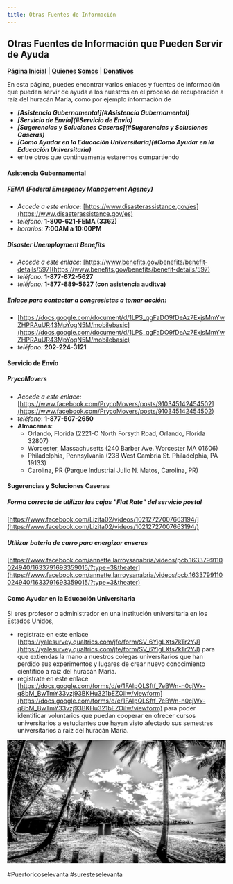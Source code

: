 ```yaml
---
title: Otras Fuentes de Información
---  
```


## Otras Fuentes de Información que Pueden Servir de Ayuda

[**Página Inicial**](https://friveramariani.github.io/suresteselevanta) | [**Quienes Somos**](https://friveramariani.github.io/suresteselevanta/about) | [**Donativos**](https://friveramariani.github.io/suresteselevanta/donativos) 

En esta página, puedes encontrar varios enlaces y fuentes de información que pueden servir de ayuda a los nuestros en el proceso de recuperación a raíz del huracán María, como por ejemplo información de

- ***[Asistencia Gubernamental](#Asistencia Gubernamental)***
- ***[Servicio de Envío](#Servicio de Envío)***
- ***[Sugerencias y Soluciones Caseras](#Sugerencias y Soluciones Caseras)***
- ***[Como Ayudar en la Educación Universitaria](#Como Ayudar en la Educación Universitaria)***
- entre otros que continuamente estaremos compartiendo

#### Asistencia Gubernamental
##### *FEMA (Federal Emergency Management Agency)*
- *Accede a este enlace:* [https://www.disasterassistance.gov/es](https://www.disasterassistance.gov/es)
- *teléfono:* **1-800-621-FEMA (3362)**
- *horarios:* **7:00AM a 10:00PM**

##### *Disaster Unemployment Benefits*
- *Accede a este enlace:* [https://www.benefits.gov/benefits/benefit-details/597](https://www.benefits.gov/benefits/benefit-details/597)
- *teléfono:* **1-877-872-5627**
- *teléfono:* **1-877-889-5627 (con asistencia auditva)**

##### *Enlace para contactar a congresistas a tomar acción:*

- [https://docs.google.com/document/d/1LPS_qgFaDO9fDeAz7ExjsMmYwZHPRAuUR43MpYogN5M/mobilebasic](https://docs.google.com/document/d/1LPS_qgFaDO9fDeAz7ExjsMmYwZHPRAuUR43MpYogN5M/mobilebasic)
- *teléfono:* **202-224-3121**


#### Servicio de Envío
##### *PrycoMovers*
- *Accede a este enlace:* [https://www.facebook.com/PrycoMovers/posts/910345142454502](https://www.facebook.com/PrycoMovers/posts/910345142454502)
- *teléfono*: **1-877-507-2650**
- **Almacenes**:
	+ Orlando, Florida (2221-C North Forsyth Road, Orlando, Florida 32807)
	+ Worcester, Massachusetts (240 Barber Ave. Worcester MA 01606)
	+ Philadelphia, Pennsylvania (238 West Cambria St. Philadelphia, PA 19133)
	+ Carolina, PR (Parque Industrial Julio N. Matos, Carolina, PR)

#### Sugerencias y Soluciones Caseras
##### *Forma correcta de utilizar las cajas "Flat Rate" del servicio postal*
[https://www.facebook.com/Lizita02/videos/10212727007663194/](https://www.facebook.com/Lizita02/videos/10212727007663194/)

##### *Utilizar bateria de carro para energizar enseres*

[https://www.facebook.com/annette.larroysanabria/videos/pcb.1633799110024940/1633791693359015/?type=3&theater](https://www.facebook.com/annette.larroysanabria/videos/pcb.1633799110024940/1633791693359015/?type=3&theater)

#### Como Ayudar en la Educación Universitaria
Si eres profesor o administrador en una institución universitaria en los Estados Unidos, 
- regístrate en este enlace [https://yalesurvey.qualtrics.com/jfe/form/SV_6YigLXts7kTr2YJ](https://yalesurvey.qualtrics.com/jfe/form/SV_6YigLXts7kTr2YJ) para que extiendas la mano a nuestros colegas universitarios que han perdido sus experimentos y lugares de crear nuevo conocimiento científico a raíz del huracán Maria. 
- registrate en este enlace [https://docs.google.com/forms/d/e/1FAIpQLSftf_7eBWn-n0cjWx-q8bM_BwTmY33vzj93BKHu321bEZOiIw/viewform](https://docs.google.com/forms/d/e/1FAIpQLSftf_7eBWn-n0cjWx-q8bM_BwTmY33vzj93BKHu321bEZOiIw/viewform) para poder identificar voluntarios que puedan cooperar en ofrecer cursos universitarios a estudiantes que hayan visto afectado sus semestres universitarios a raíz del huracán María.

<img src="images/PSX_20170730_130417.jpg" alt="hi" class="inline"/>

#Puertoricoselevanta
#suresteselevanta
